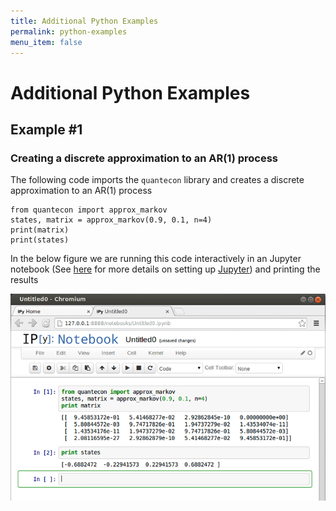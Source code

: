 ```yaml
---
title: Additional Python Examples
permalink: python-examples
menu_item: false
---
```

# Additional Python Examples

## Example #1

### Creating a discrete approximation to an AR(1) process

The following code imports the `quantecon` library and creates a discrete approximation to an AR(1) process

    from quantecon import approx_markov
    states, matrix = approx_markov(0.9, 0.1, n=4)
    print(matrix)
    print(states)

In the below figure we are running this code interactively in an Jupyter notebook (See [here](https://lectures.quantecon.org/py/getting_started.html#jupyter) for more details on setting up [Jupyter](http://jupyter.org/)) and printing the results

![](/assets/test-qe.png)
